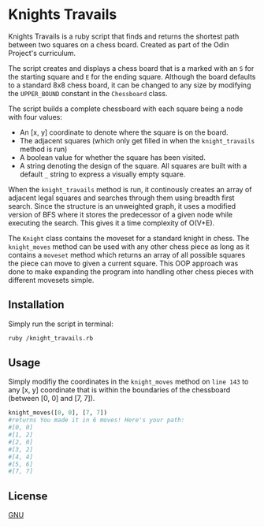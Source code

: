 # Knights Travails

Knights Travails is a ruby script that finds and returns the shortest path between two squares on a chess board. Created as part of the Odin Project's curriculum. 

The script creates and displays a chess board that is a marked with an `S` for the starting square and `E` for the ending square. Although the board defaults to a standard 8x8 chess board, it can be changed to any size by modifying the `UPPER_BOUND` constant in the `Chessboard` class.

The script builds a complete chessboard with each square being a node with four values:

- An [x, y] coordinate to denote where the square is on the board.
- The adjacent squares (which only get filled in when the `knight_travails` method is run)
- A boolean value for whether the square has been visited.
- A string denoting the design of the square. All squares are built with a default `_` string to express a visually empty square.

When the `knight_travails` method is run, it continously creates an array of adjacent legal squares and searches through them using breadth first search. Since the structure is an unweighted graph, it uses a modified version of BFS where it stores the predecessor of a given node while executing the search. This gives it a time complexity of O(V+E).

The `Knight` class contains the moveset for a standard knight in chess. The `knight_moves` method can be used with any other chess piece as long as it contains a `moveset` method which returns an array of all possible squares the piece can move to given a current square. This OOP approach was done to make expanding the program into handling other chess pieces with different movesets simple.

## Installation

Simply run the script in terminal:

```bash
ruby /knight_travails.rb
```

## Usage

Simply modifiy the coordinates in the `knight_moves` method on `line 143` to any [x, y] coordinate that is within the boundaries of the chessboard (between [0, 0] and [7, 7]). 

```python
knight_moves([0, 0], [7, 7])
#returns You made it in 6 moves! Here's your path:
#[0, 0]
#[1, 2]
#[2, 0]
#[3, 2]
#[4, 4]
#[5, 6]
#[7, 7]
```

## License

[GNU](https://choosealicense.com/licenses/gpl-3.0/)
